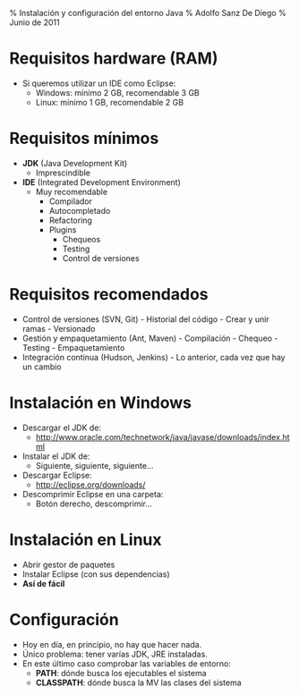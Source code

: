 % Instalación y configuración del entorno Java
% Adolfo Sanz De Diego
% Junio de 2011

# Requisitos hardware (RAM)

- Si queremos utilizar un IDE como Eclipse:
    - Windows: mínimo 2 GB, recomendable 3 GB
    - Linux: mínimo 1 GB, recomendable 2 GB

# Requisitos mínimos

- **JDK** (Java Development Kit)
    - Imprescindible
- **IDE** (Integrated Development Environment)
    - Muy recomendable
        - Compilador
        - Autocompletado
        - Refactoring
        - Plugins
            - Chequeos
            - Testing
            - Control de versiones

# Requisitos recomendados

- Control de versiones (SVN, Git)
      - Historial del código
      - Crear y unir ramas
      - Versionado
- Gestión y empaquetamiento (Ant, Maven)
      - Compilación
      - Chequeo
      - Testing
      - Empaquetamiento
- Integración continua (Hudson, Jenkins)
      - Lo anterior, cada vez que hay un cambio

# Instalación en Windows

- Descargar el JDK de:
    - <http://www.oracle.com/technetwork/java/javase/downloads/index.html>
- Instalar el JDK de:
    - Siguiente, siguiente, siguiente...
- Descargar Eclipse:
    - <http://eclipse.org/downloads/>
- Descomprimir Eclipse en una carpeta:
    - Botón derecho, descomprimir...

# Instalación en Linux

- Abrir gestor de paquetes
- Instalar Eclipse (con sus dependencias)
- **Así de fácil**

# Configuración

- Hoy en día, en principio, no hay que hacer nada.
- Único problema: tener varías JDK, JRE instaladas.
- En este último caso comprobar las variables de entorno:
    - **PATH**: dónde busca los ejecutables el sistema
    - **CLASSPATH**: dónde busca la MV las clases del sistema
